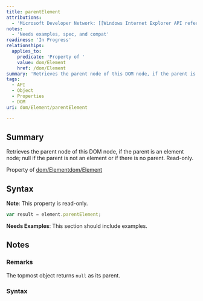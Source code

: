 ```yaml
---
title: parentElement
attributions:
  - 'Microsoft Developer Network: [[Windows Internet Explorer API reference](http://msdn.microsoft.com/en-us/library/ie/hh828809%28v=vs.85%29.aspx) Article]'
notes:
  - 'Needs examples, spec, and compat'
readiness: 'In Progress'
relationships:
  applies_to:
    predicate: 'Property of '
    value: dom/Element
    href: /dom/Element
summary: 'Retrieves the parent node of this DOM node, if the parent is an element node; null if the parent is not an element or if there is no parent.  Read-only.'
tags:
  - API
  - Object
  - Properties
  - DOM
uri: dom/Element/parentElement

---
```

## <span>Summary</span>

Retrieves the parent node of this DOM node, if the parent is an element node; null if the parent is not an element or if there is no parent. Read-only.

Property of [dom/Element](/dom/Element)[dom/Element](/dom/Element)

## <span>Syntax</span>

**Note**: This property is read-only.

``` js
var result = element.parentElement;
```

**Needs Examples**: This section should include examples.

## <span>Notes</span>

### <span>Remarks</span>

The topmost object returns `null` as its parent.

### <span>Syntax</span>